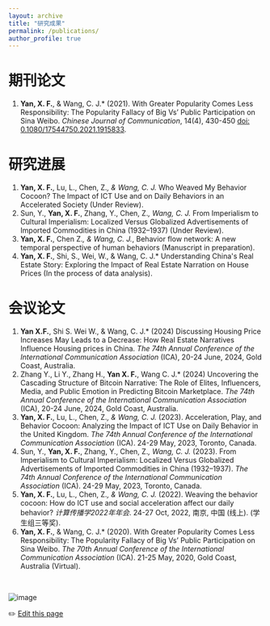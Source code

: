 ```yaml
---
layout: archive
title: "研究成果"
permalink: /publications/
author_profile: true
---
```



# 期刊论文
1. **Yan, X. F.**, & Wang, C. J.* (2021). With Greater Popularity Comes Less Responsibility: The Popularity Fallacy of Big Vs’ Public Participation on Sina Weibo. _Chinese Journal of Communication_, 14(4), 430-450 [doi: 0.1080/17544750.2021.1915833](http://dx.doi.org/10.1016/j.physa.2022.127357).

# 研究进展

1. **Yan, X. F.**, Lu, L., Chen, Z.*, & Wang, C. J.* Who Weaved My Behavior Cocoon? The Impact of ICT Use and on Daily Behaviors in an Accelerated Society (Under Review).
2. Sun, Y., **Yan, X. F.**, Zhang, Y., Chen, Z.*, Wang, C. J.* From Imperialism to Cultural Imperialism: Localized Versus Globalized Advertisements of Imported Commodities in China (1932–1937) (Under Review).
3. **Yan, X. F.**, Chen Z.*, & Wang, C. J.*, Behavior flow network: A new temporal perspective of human behaviors (Manuscript in preparation).
4. **Yan, X. F.**, Shi, S., Wei, W., & Wang, C. J.* Understanding China's Real Estate Story: Exploring the Impact of Real Estate Narration on House Prices (In the process of data analysis).

# 会议论文

1. **Yan X.F.**, Shi S. Wei W., & Wang, C. J.* (2024) Discussing Housing Price Increases May Leads to a Decrease: How Real Estate Narratives Influence Housing prices in China. _The 74th Annual Conference of the International Communication Association_ (ICA), 20-24 June, 2024, Gold Coast, Australia.
2. Zhang Y., Li Y., Zhang H., **Yan X. F.**, Wang C. J.* (2024) Uncovering the Cascading Structure of Bitcoin Narrative: The Role of Elites, Influencers, Media, and Public Emotion in Predicting Bitcoin Marketplace. _The 74th Annual Conference of the International Communication Association_ (ICA), 20-24 June, 2024, Gold Coast, Australia.
3. **Yan, X. F.**, Lu, L., Chen, Z.*, & Wang, C. J.* (2023). Acceleration, Play, and Behavior Cocoon: Analyzing the Impact of ICT Use on Daily Behavior in the United Kingdom. _The 74th Annual Conference of the International Communication Association_ (ICA). 24-29 May, 2023, Toronto, Canada.
4. Sun, Y., **Yan, X. F.**, Zhang, Y., Chen, Z.*, Wang, C. J.* (2023). From Imperialism to Cultural Imperialism: Localized Versus Globalized Advertisements of Imported Commodities in China (1932–1937). _The 74th Annual Conference of the International Communication Association_ (ICA). 24-29 May, 2023, Toronto, Canada.
5. **Yan, X. F.**, Lu, L., Chen, Z.*, & Wang, C. J.* (2022). Weaving the behavior cocoon: How do ICT use and social acceleration affect our daily behavior? _计算传播学2022年年会_. 24-27 Oct, 2022, 南京, 中国 (线上). (学生组三等奖).
6. **Yan, X. F.**, & Wang, C. J.* (2020). With Greater Popularity Comes Less Responsibility: The Popularity Fallacy of Big Vs’ Public Participation on Sina Weibo. _The 70th Annual Conference of the International Communication Association_ (ICA). 21-25 May, 2020, Gold Coast, Australia (Virtual).

<br>

![image](https://user-images.githubusercontent.com/543384/192227995-fdb3a693-2f68-4dc4-b9bd-06053066322f.png)


✏️ [Edit this page](https://github.com/xuefei-yan/xuefei-yan.github.io/edit/gh-pages/_pages/publications.md)

